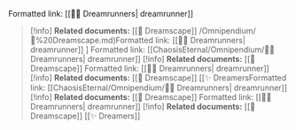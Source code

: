 [](✨%20Dreamers.md)[](✨%20Dreamers.md)Formatted link: [[👩‍💻 Dreamrunners| dreamrunner]]
> [!info] **Related documents:**
> [[🌌 Dreamscape]]
> [](🌌%20Dreamscape.md)/Omnipendium/🌌%20Dreamscape.md)Formatted link: [[👩‍💻 Dreamrunners| dreamrunner]]
> [](🌌%20Dreamscape.md)]
> [](🌌%20Dreamscape.md)[](ChaosisEternal/Omnipendium/✨%20Dreamers.md)Formatted link: [[ChaosisEternal/Omnipendium/👩‍💻 Dreamrunners| dreamrunner]]
> [!info] **Related documents:**
> [[🌌 Dreamscape]]
> [](ChaosisEternal/Omnipendium/🌌%20Dreamscape.md)Formatted link: [[👩‍💻 Dreamrunners| dreamrunner]]
> [!info] **Related documents:**
> [[🌌 Dreamscape]]
> [[✨ Dreamers[](👩‍💻%20Dreamrunners.md)[](ChaosisEternal/Omnipendium/✨%20Dreamers.md)Formatted link: [[ChaosisEternal/Omnipendium/👩‍💻 Dreamrunners| dreamrunner]]
> [!info] **Related documents:**
> [[🌌 Dreamscape]]
> [](ChaosisEternal/Omnipendium/🌌%20Dreamscape.md)Formatted link: [[👩‍💻 Dreamrunners| dreamrunner]]
> [!info] **Related documents:**
> [[🌌 Dreamscape]]
> [[✨ Dreamers]]
